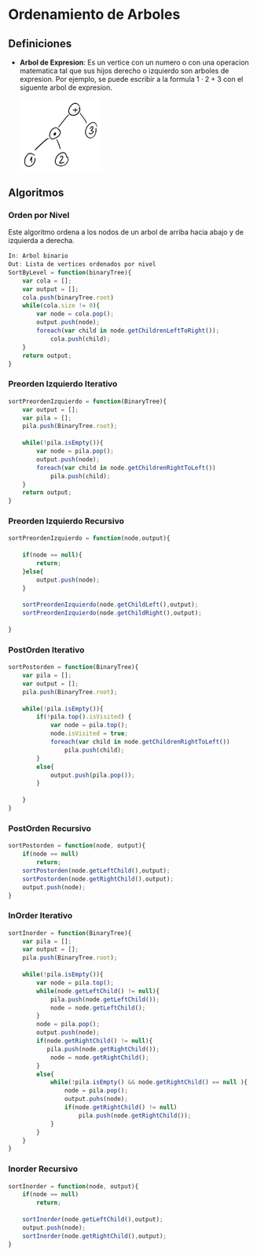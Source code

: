 # Ordenamiento de Arboles

## Definiciones

- **Arbol de Expresion**: Es un vertice con un numero o con una operacion matematica tal que sus hijos derecho o izquierdo son arboles de expresion. Por ejemplo, se puede escribir a la formula $1\cdot 2 + 3$ con el siguente arbol de expresion.

  <img src="Resources/clip_image001-1572268463246.png" alt="img" style="zoom:33%;" />

## Algoritmos

### Orden por Nivel

Este algoritmo ordena a los nodos de un arbol de arriba hacia abajo y de izquierda a derecha.  

```javascript
In: Arbol binario
Out: Lista de vertices ordenados por nivel
SortByLevel = function(binaryTree){
	var cola = [];
	var output = [];
	cola.push(binaryTree.root)
	while(cola.size != 0){
		var node = cola.pop();
		output.push(node);
		foreach(var child in node.getChildrenLeftToRight());
			cola.push(child);
	}
    return output;
}

```

### Preorden Izquierdo Iterativo

```javascript
sortPreordenIzquierdo = function(BinaryTree){
    var output = [];
    var pila = [];
    pila.push(BinaryTree.root);
    
    while(!pila.isEmpty()){
        var node = pila.pop();
        output.push(node);
        foreach(var child in node.getChildrenRightToLeft())
        	pila.push(child);
    }
    return output;
}
```

### Preorden Izquierdo Recursivo

```javascript
sortPreordenIzquierdo = function(node,output){
    
    if(node == null){
        return;
    }else{
        output.push(node);
    }
    
    sortPreordenIzquierdo(node.getChildLeft(),output);
    sortPreordenIzquierdo(node.getChildRight(),output);
    
}
```

### PostOrden Iterativo

```javascript
sortPostorden = function(BinaryTree){
    var pila = [];
    var output = [];
    pila.push(BinaryTree.root);
    
    while(!pila.isEmpty()){
        if(!pila.top().isVisited) {
            var node = pila.top();
            node.isVisited = true;
            foreach(var child in node.getChildrenRightToLeft())
            	pila.push(child);
        }
        else{
            output.push(pila.pop());
        }
    
    }
}
```

### PostOrden Recursivo

```javascript
sortPostorden = function(node, output){
    if(node == null)
        return;
    sortPostorden(node.getLeftChild(),output);
    sortPostorden(node.getRightChild(),output);
    output.push(node);
}
```

### InOrder Iterativo

```javascript
sortInorder = function(BinaryTree){
    var pila = [];
    var output = [];
    pila.push(BinaryTree.root);
    
    while(!pila.isEmpty()){
        var node = pila.top();
        while(node.getLeftChild() != null){
            pila.push(node.getLeftChild());
            node = node.getLeftChild();
        }
        node = pila.pop();
        output.push(node);
        if(node.getRightChild() != null){
		   pila.push(node.getRightChild());
            node = node.getRightChild();
        }
        else{
            while(!pila.isEmpty() && node.getRightChild() == null ){
                node = pila.pop();
                output.puhs(node);
                if(node.getRightChild() != null)
                    pila.push(node.getRightChild());
            }
        }
    }
}
```

### Inorder Recursivo

```javascript
sortInorder = function(node, output){
    if(node == null)
        return;
    
    sortInorder(node.getLeftChild(),output);
    output.push(node);
    sortInorder(node.getRightChild(),output);
}
```























